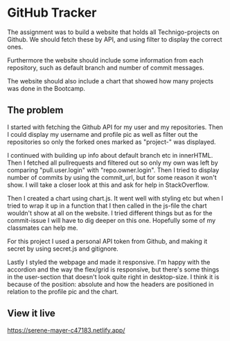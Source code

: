 # GitHub Tracker

The assignment was to build a website that holds all Technigo-projects on Github. We should fetch these by API, and using filter to display the correct ones. 

Furthermore the website should include some information from each repository, such as default branch and number of commit messages. 

The website should also include a chart that showed how many projects was done in the Bootcamp.

## The problem

I started with fetching the Github API for my user and my repositories. Then I could display my username and profile pic as well as filter out the repositories so only the forked ones marked as "project-" was displayed.

I continued with building up info about default branch etc in innerHTML. Then I fetched all pullrequests and filtered out so only my own was left by comparing "pull.user.login" with "repo.owner.login". Then I tried to display number of commits by using the commit_url, but for some reason it won't show. I will take a closer look at this and ask for help in StackOverflow.

Then I created a chart using chart.js. It went well with styling etc but when I tried to wrap it up in a function that I then called in the js-file the chart wouldn't show at all on the website. I tried different things but as for the commit-issue I will have to dig deeper on this one. Hopefully some of my classmates can help me.

For this project I used a personal API token from Github, and making it secret by using secret.js and gitignore.

Lastly I styled the webpage and made it responsive. I'm happy with the accordion and the way the flex/grid is responsive, but there's some things in the user-section that doesn't look quite right in desktop-size. I think it is because of the position: absolute and how the headers are positioned in relation to the profile pic and the chart.

## View it live

https://serene-mayer-c47183.netlify.app/
